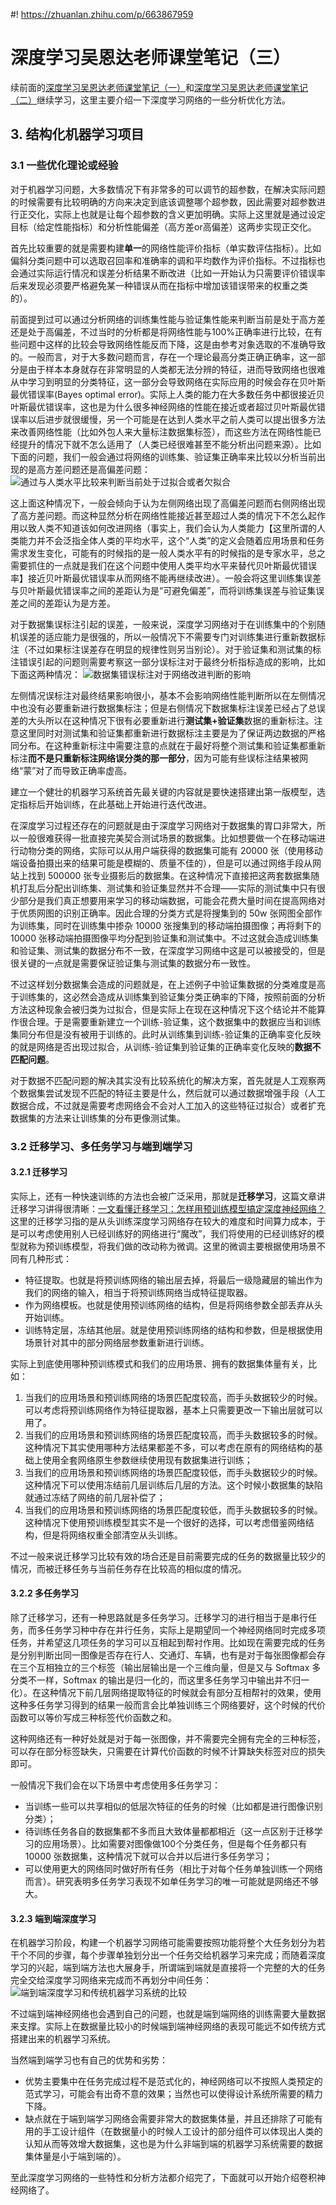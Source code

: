 #! https://zhuanlan.zhihu.com/p/663867959
# 深度学习吴恩达老师课堂笔记（三）

续前面的[深度学习吴恩达老师课堂笔记（一）](https://zhuanlan.zhihu.com/p/663532574)和[深度学习吴恩达老师课堂笔记（二）](https://zhuanlan.zhihu.com/p/663689302)继续学习，这里主要介绍一下深度学习网络的一些分析优化方法。

## 3. 结构化机器学习项目

### 3.1 一些优化理论或经验

对于机器学习问题，大多数情况下有非常多的可以调节的超参数，在解决实际问题的时候需要有比较明确的方向来决定到底该调整哪个超参数，因此需要对超参数进行正交化，实际上也就是让每个超参数的含义更加明确。实际上这里就是通过设定目标（给定性能指标）和分析性能偏差（高方差or高偏差）这两步实现正交化。


首先比较重要的就是需要构建**单一**的网络性能评价指标（单实数评估指标）。比如偏斜分类问题中可以选取召回率和准确率的调和平均数作为评价指标。不过指标也会通过实际运行情况和误差分析结果不断改进（比如一开始认为只需要评价错误率后来发现必须要严格避免某一种错误从而在指标中增加该错误带来的权重之类的）。


前面提到过可以通过分析网络的训练集性能与验证集性能来判断当前是处于高方差还是处于高偏差，不过当时的分析都是将网络性能与100%正确率进行比较，在有些问题中这样的比较会导致网络性能反而下降，这是由参考对象选取的不准确导致的。一般而言，对于大多数问题而言，存在一个理论最高分类正确正确率，这一部分是由于样本本身就存在非常明显的人类都无法分辨的特征，进而导致网络也很难从中学习到明显的分类特征，这一部分会导致网络在实际应用的时候会存在贝叶斯最优错误率(Bayes optimal error)。实际上人类的能力在大多数任务中都很接近贝叶斯最优错误率，这也是为什么很多神经网络的性能在接近或者超过贝叶斯最优错误率以后进步就很缓慢，另一个可能是在达到人类水平之前人类可以提出很多方法来改善网络性能（比如外包人来大量标注数据集标签），而这些方法在网络性能已经提升的情况下就不怎么适用了（人类已经很难甚至不能分析出问题来源）。比如下面的问题，我们一般会通过将网络的训练集、验证集正确率来比较以分析当前出现的是高方差问题还是高偏差问题：
![通过与人类水平比较来判断当前处于过拟合或者欠拟合](https://pic4.zhimg.com/80/v2-19caa648df78c3aa35715ef815fc809f.png)
<!-- ![通过与人类水平比较来判断当前处于过拟合或者欠拟合](../Pic/image13.png) -->
这上面这种情况下，一般会倾向于认为左侧网络出现了高偏差问题而右侧网络出现了高方差问题。而这种显然分析在网络性能接近甚至超过人类的情况下不怎么起作用以致人类不知道该如何改进网络（事实上，我们会认为人类能力【这里所谓的人类能力并不会泛指全体人类的平均水平，这个“人类”的定义会随着应用场景和任务需求发生变化，可能有的时候指的是一般人类水平有的时候指的是专家水平，总之需要抓住的一点就是我们在这个问题中使用人类平均水平来替代贝叶斯最优错误率】接近贝叶斯最优错误率从而网络不能再继续改进）。一般会将这里训练集误差与贝叶斯最优错误率之间的差距认为是“可避免偏差”，而将训练集误差与验证集误差之间的差距认为是方差。


对于数据集误标注引起的误差，一般来说，深度学习网络对于在训练集中的个别随机误差的适应能力是很强的，所以一般情况下不需要专门对训练集进行重新数据标注（不过如果标注误差存在明显的规律性则另当别论）。对于验证集和测试集的标注错误引起的问题则需要考察这一部分误标注对于最终分析指标造成的影响，比如下面这两种情况：
![数据集错误标注对于网络改进判断的影响](https://pic4.zhimg.com/80/v2-5dc00822f023ec25f9eb2dc85d8090e8.png)
<!-- ![数据集错误标注对于网络改进判断的影响](../Pic/image14.png) -->
左侧情况误标注对最终结果影响很小，基本不会影响网络性能判断所以在左侧情况中也没有必要重新进行数据集标注；但是右侧情况下数据集标注误差已经占了总误差的大头所以在这种情况下很有必要重新进行**测试集+验证集**数据的重新标注。注意这里同时对测试集和验证集都重新进行数据标注主要是为了保证两边数据的严格同分布。在这种重新标注中需要注意的点就在于最好将整个测试集和验证集都重新标注**而不是只重新标注网络误分类的那一部分**，因为可能有些误标注结果被网络“蒙”对了而导致正确率虚高。


建立一个健壮的机器学习系统首先最关键的内容就是要快速搭建出第一版模型，选定指标后开始训练，在此基础上开始进行迭代改进。


在深度学习过程还存在的问题就是由于深度学习网络对于数据集的胃口非常大，所以一般很难获得一批直接完美契合测试场景的数据集。比如想要做一个在移动端进行动物分类的网络，实际可以从用户端获得的数据集可能有 20000 张（使用移动端设备拍摄出来的结果可能是模糊的、质量不佳的），但是可以通过网络手段从网站上找到 500000 张专业摄影后的数据集。在这种情况下直接把这两套数据集随机打乱后分配出训练集、测试集和验证集显然并不合理——实际的测试集中只有很少部分是我们真正想要用来学习的移动端数据，可能会花费大量时间在提高网络对于优质网图的识别正确率。因此合理的分类方式是将搜集到的 50w 张网图全部作为训练集，同时在训练集中掺杂 10000 张搜集到的移动端拍摄图像；再将剩下的 10000 张移动端拍摄图像平均分配到验证集和测试集中。不过这就会造成训练集和验证集、测试集的数据分布不一致，在深度学习网络中这是可以被接受的，但是很关键的一点就是需要保证验证集与测试集的数据分布一致性。


不过这样划分数据集会造成的问题就是，在上述例子中验证集数据的分类难度是高于训练集的，这必然会造成从训练集到验证集分类正确率的下降，按照前面的分析方法这种现象会被归类为过拟合，但是实际上在现在这种情况下这个结论并不能算作很合理。于是需要重新建立一个训练-验证集，这个数据集中的数据应当和训练集同分布但是没有被用于训练的。此时从训练集到训练-验证集的正确率变化反映的就是网络是否出现过拟合，从训练-验证集到验证集的正确率变化反映的**数据不匹配问题**。


对于数据不匹配问题的解决其实没有比较系统化的解决方案，首先就是人工观察两个数据集尝试发现不匹配的特征主要是什么，然后就可以通过数据增强手段（人工数据合成，不过就是需要考虑网络会不会对人工加入的这些特征过拟合）或者扩充数据集的方法来让训练集的分布更像测试集。


### 3.2 迁移学习、多任务学习与端到端学习

#### 3.2.1 迁移学习

实际上，还有一种快速训练的方法也会被广泛采用，那就是**迁移学习**，这篇文章讲迁移学习讲得很清晰：[一文看懂迁移学习：怎样用预训练模型搞定深度神经网络？](https://zhuanlan.zhihu.com/p/27657264)这里的迁移学习指的是从头训练深度学习网络存在较大的难度和时间算力成本，于是可以考虑使用别人已经训练好的网络进行“魔改”，我们将使用的已经训练好的模型就称为预训练模型，将我们做的改动称为微调。这里的微调主要根据使用场景不同有几种形式：

- 特征提取。也就是将预训练网络的输出层去掉，将最后一级隐藏层的输出作为我们的网络的输入，相当于将预训练网络当成特征提取器。
- 作为网络模板。也就是使用预训练网络的结构，但是将网络参数全部丢弃从头开始训练。
- 训练特定层，冻结其他层。就是使用预训练网络的结构和参数，但是根据使用场景针对其中的部分网络层参数重新进行训练。

实际上到底使用哪种预训练模式和我们的应用场景、拥有的数据集体量有关，比如：

1. 当我们的应用场景和预训练网络的场景匹配度较高，而手头数据较少的时候。可以考虑将预训练网络作为特征提取器，基本上只需要更改一下输出层就可以用了。
2. 当我们的应用场景和预训练网络的场景匹配度较高，而手头数据较多的时候。这种情况下其实使用哪种方法结果都差不多，可以考虑在原有的网络结构的基础上使用全套网络原生参数继续使用现有数据集进行训练；
3. 当我们的应用场景和预训练网络的场景匹配度较低，而手头数据较少的时候。这种情况下可以使用冻结前几层训练后几层的方法。这个时候小数据集的缺陷就通过冻结了网络的前几层补偿了；
4. 当我们的应用场景和预训练网络的场景匹配度较低，而手头数据较多的时候。这种情况下使用预训练模型其实不是一个很好的选择，可以考虑借鉴网络结构，但是将网络权重全部清空从头训练。

不过一般来说迁移学习比较有效的场合还是目前需要完成的任务的数据量比较少的情况，而被迁移任务与当前任务存在比较高的相似度的情况。

#### 3.2.2 多任务学习

除了迁移学习，还有一种思路就是多任务学习。迁移学习的进行相当于是串行任务，而多任务学习种中存在并行任务，实际上是期望同一个神经网络同时完成多项任务，并希望这几项任务的学习可以互相起到帮衬作用。比如现在需要完成的任务是分别判断出同一图像是否存在行人、交通灯、车辆，也有是对于每张图像都会存在三个互相独立的三个标签（输出层输出是一个三维向量，但是又与 Softmax 多分类不一样，Softmax 的输出是归一化的，而这里多任务学习中输出并不归一化）。在这种情况下前几层网络提取特征的时候就会有部分互相帮衬的效果，使用这种多任务学习得到的结果一般而言会比单独训练三个网络要好，这个时候的代价函数可以等价写成三种标签代价函数之和。


这种网络还有一种好处就是对于每一张图像，并不需要完全拥有完全的三种标签，可以存在部分标签缺失，只需要在计算代价函数的时候不计算缺失标签对应的损失即可。


一般情况下我们会在以下场景中考虑使用多任务学习：

- 当训练一些可以共享相似的低层次特征的任务的时候（比如都是进行图像识别分类）；
- 待训练任务各自的数据集都不多而且大致体量都都相近（这一点区别于迁移学习的应用场景）。比如需要对图像做100个分类任务，但是每个任务都只有 10000 张数据集，这种情况下就可以合并以后进行多任务学习；
- 可以使用更大的网络同时做好所有任务（相比于对每个任务单独训练一个网络而言）。研究表明多任务学习表现不如单任务学习的唯一可能就是网络还不够大。

#### 3.2.3 端到端深度学习

在机器学习阶段，构建一个机器学习网络可能需要按照功能将整个大任务划分为若干个不同的步骤，每个步骤单独划分出一个任务交给机器学习来完成；而随着深度学习的兴起，端到端方法也大展身手，所谓端到端就是直接将一个完整的大的任务完全交给深度学习网络来完成而不再划分中间任务：
![端到端深度学习和传统机器学习系统的比较](https://pic4.zhimg.com/80/v2-c7db652eea9b1d8003fbd9d5bc3d9666.png)
<!-- ![端到端深度学习和传统机器学习系统的比较](../Pic/image15.png) -->
不过端到端神经网络也会遇到自己的问题，也就是端到端网络的训练需要大量数据来支撑。实际上在数据量比较小的时候端到端神经网络的表现可能远不如传统方式搭建出来的机器学习系统。


当然端到端学习也有自己的优势和劣势：

- 优势主要集中在任务完成过程不是范式化的，神经网络可以不按照人类预定的范式学习，可能会有出奇不意的效果；当然也可以使得设计系统所需要的精力下降。
- 缺点就在于端到端学习网络会需要非常大的数据集体量，并且还排除了可能有用的手工设计组件（在数据量小的时候人工设计的部分组件可以体现出人类的认知从而等效增大数据集，这也是为什么非端到端的机器学习系统需要的数据集体量是小于端到端的）。

至此深度学习网络的一些特性和分析方法都介绍完了，下面就可以开始介绍卷积神经网络了。
